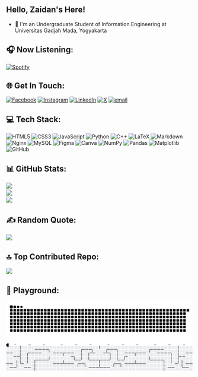 ## Hello, [](https://user-images.githubusercontent.com/18350557/176309783-0785949b-9127-417c-8b55-ab5a4333674e.gif) Zaidan's Here!

- 🏫 I'm an Undergraduate Student of Information Engineering at Universitas Gadjah Mada, Yogyakarta

## 🎧 Now Listening:

[![Spotify](https://spotify-github-profile.kittinanx.com/api/view.svg?uid=ltai7a017f2942mmq0i56l9fn&cover_image=true&theme=default&show_offline=true&background_color=212121&interchange=true&bar_color=53b14f&bar_color_cover=true)](https://spotify-github-profile.kittinanx.com/api/view.svg?uid=ltai7a017f2942mmq0i56l9fn&redirect=true)

## 🌐 Get In Touch:

[![Facebook](https://img.shields.io/badge/Facebook-%231877F2.svg?logo=Facebook&logoColor=white)](https://www.facebook.com/zaidanharith27/) [![Instagram](https://img.shields.io/badge/Instagram-%23E4405F.svg?logo=Instagram&logoColor=white)](https://instagram.com/zaidanharith_) [![LinkedIn](https://img.shields.io/badge/LinkedIn-%230077B5.svg?logo=linkedin&logoColor=white)](https://linkedin.com/in/zaidanharith) [![X](https://img.shields.io/badge/X-black.svg?logo=X&logoColor=white)](https://x.com/zaidanharith_) [![email](https://img.shields.io/badge/Email-D14836?logo=gmail&logoColor=white)](mailto:myharithzaidan@gmail.com)

## 💻 Tech Stack:

![HTML5](https://img.shields.io/badge/html5-%23E34F26.svg?style=for-the-badge&logo=html5&logoColor=white) ![CSS3](https://img.shields.io/badge/css3-%231572B6.svg?style=for-the-badge&logo=css3&logoColor=white) ![JavaScript](https://img.shields.io/badge/javascript-%23323330.svg?style=for-the-badge&logo=javascript&logoColor=%23F7DF1E) ![Python](https://img.shields.io/badge/python-3670A0?style=for-the-badge&logo=python&logoColor=ffdd54) ![C++](https://img.shields.io/badge/c++-%2300599C.svg?style=for-the-badge&logo=c%2B%2B&logoColor=white) ![LaTeX](https://img.shields.io/badge/latex-%23008080.svg?style=for-the-badge&logo=latex&logoColor=white) ![Markdown](https://img.shields.io/badge/markdown-%23000000.svg?style=for-the-badge&logo=markdown&logoColor=white) ![Nginx](https://img.shields.io/badge/nginx-%23009639.svg?style=for-the-badge&logo=nginx&logoColor=white) ![MySQL](https://img.shields.io/badge/mysql-4479A1.svg?style=for-the-badge&logo=mysql&logoColor=white) ![Figma](https://img.shields.io/badge/figma-%23F24E1E.svg?style=for-the-badge&logo=figma&logoColor=white) ![Canva](https://img.shields.io/badge/Canva-%2300C4CC.svg?style=for-the-badge&logo=Canva&logoColor=white) ![NumPy](https://img.shields.io/badge/numpy-%23013243.svg?style=for-the-badge&logo=numpy&logoColor=white) ![Pandas](https://img.shields.io/badge/pandas-%23150458.svg?style=for-the-badge&logo=pandas&logoColor=white) ![Matplotlib](https://img.shields.io/badge/Matplotlib-%23ffffff.svg?style=for-the-badge&logo=Matplotlib&logoColor=black) ![GitHub](https://img.shields.io/badge/github-%23121011.svg?style=for-the-badge&logo=github&logoColor=white)

## 📊 GitHub Stats:

![](https://github-readme-stats-lake-tau-65.vercel.app/api?username=zaidanharith&theme=nightowl&hide_border=false&include_all_commits=true&count_private=false)<br/>
![](https://nirzak-streak-stats.vercel.app/?user=zaidanharith&theme=nightowl&hide_border=false)<br/>
![](https://github-readme-stats.vercel.app/api/top-langs/?username=zaidanharith&theme=nightowl&hide_border=false&include_all_commits=true&count_private=false&layout=compact)

## ✍️ Random Quote:

![](https://quotes-github-readme.vercel.app/api?type=horizontal&theme=nightowl)

## 🔝 Top Contributed Repo:

![](https://github-contributor-stats.vercel.app/api?username=zaidanharith&limit=5&theme=nightowl&combine_all_yearly_contributions=true)

## 🛝 Playground:

<picture>
  <source media="(prefers-color-scheme: dark)" srcset="https://raw.githubusercontent.com/zaidanharith/zaidanharith/output/github-snake-dark.svg" />
  <source media="(prefers-color-scheme: light)" srcset="https://raw.githubusercontent.com/zaidanharith/zaidanharith/output/github-snake.svg" />
  <img alt="github-snake" src="https://raw.githubusercontent.com/zaidanharith/zaidanharith/output/github-snake.svg" />
</picture>

<picture>
  <source media="(prefers-color-scheme: dark)" srcset="https://raw.githubusercontent.com/zaidanharith/zaidanharith/output/pacman-contribution-graph-dark.svg">
  <source media="(prefers-color-scheme: light)" srcset="https://raw.githubusercontent.com/zaidanharith/zaidanharith/output/pacman-contribution-graph.svg">
  <img alt="pacman contribution graph" src="https://raw.githubusercontent.com/zaidanharith/zaidanharith/output/pacman-contribution-graph.svg">
</picture>
